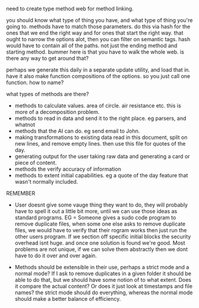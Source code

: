 need to create type method web for method linking.

you should know what type of thing you have, and what type of thing you're going to. methods have to match those parameters. do this via hash for the ones that we end the right way and for ones that start the right way. that ought to narrow the options alot, then you can filter on semantic tags. hash would have to contain all of the paths. not just the ending method and starting method. bummer here is that you have to walk the whole web. is there any way to get around that?

perhaps we generate this daily in a separate update utility, and load that in. have it also make function compositions of the options. so you just call one function. how to name?

what types of methods are there?
* methods to calculate values. area of circle. air resistance etc.
    this is more of a decomposition problem.
* methods to read in data and send it to the right place.
    eg parsers, and whatnot
* methods that the AI can do.
    eg send email to John.
* making transformations to existing data
    read in this document, split on new lines, and remove empty lines. then use this file for quotes of the day.
* generating output for the user
    taking raw data and generating a card or piece of content.
* methods the verify accuracy of information
* methods to extent initial capabilities.
    eg a quote of the day feature that wasn't normally included.





REMEMBER
* User doesnt give some vauge thing they want to do, they will probably have to spell it out a little bit more, until we can use those ideas as standard programs.
    EG = Someone gives a sudo code program to remove duplicate files, when some one else asks to remove duplicate files, we would have to verify that their rogram works then just run the other users program. If we section off specific initial blocks the security overhead isnt huge. and once one solution is found we're good.
    Most problems are not unique, if we can solve them abstractly then we dont have to do it over and over again.

* Methods should be extensible in their use, perhaps a strict mode and a normal mode?
    If I ask to remove duplicates in a given folder it should be able to do that, but we should have some notion of to what extent. Does it compare the actual content? Or does it just look at timestamps and file names? the strict mode should do everything, whereas the normal mode should make a better balance of efficiency.
